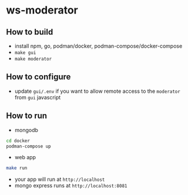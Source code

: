 # ws-moderator

## How to build

* install npm, go, podman/docker, podman-compose/docker-compose
* `make gui`
* `make moderator`

## How to configure

* update `gui/.env` if you want to allow remote access to the `moderator` from `gui` javascript

## How to run

* mongodb

```sh
cd docker
podman-compose up
```

* web app

```sh
make run
```

* your app will run at `http://localhost`
* mongo express runs at `http://localhost:8081`
